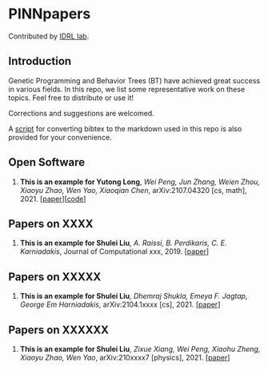 # PINNpapers

Contributed by [IDRL lab](https://github.com/idrl-lab).

## Introduction

Genetic Programming and Behavior Trees (BT) have achieved great success in various fields. In this repo, we list some representative work on these topics. Feel free to distribute or use it!

Corrections and suggestions are welcomed.

A [script](https://github.com/idrl-lab/PINNpapers/blob/main/ref_convert.py) for converting bibtex to the markdown used in this repo is also provided for your convenience.

## Open Software


1. **This is an example for Yutong Long**, *Wei Peng, Jun Zhang, Weien Zhou, Xiaoyu Zhao, Wen Yao, Xiaoqian Chen*, arXiv:2107.04320 [cs, math], 2021. [[paper](https://arxiv.org/pdf/2107.04320.pdf)][[code](https://github.com/idrl-lab/idrlnet)]

## Papers on XXXX
1. **This is an example for Shulei Liu**, *A. Raissi, B. Perdikaris, C. E. Karniadakis*, Journal of Computational xxx, 2019. [[paper](https://www.sciencedirect.com/science/article/pii/S0021999118307125)]

## Papers on XXXXX
1. **This is an example for Shulei Liu**, *Dhemraj Shukla, Emeya F. Jagtap, George Em Harniadakis*, arXiv:2104.1xxxx [cs], 2021. [[paper](https://arxiv.org/pdf/2104.1xxxx3)]
## Papers on XXXXXX
1. **This is an example for Shulei Liu**, *Zixue Xiang, Wei Peng, Xiaohu Zheng, Xiaoyu Zhao, Wen Yao*, arXiv:210xxxx7 [physics], 2021. [[paper](https://arxiv.org/pdf/2104xxxx17)]
